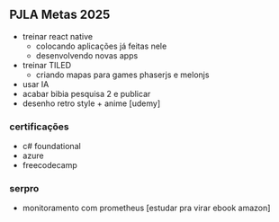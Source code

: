 ## PJLA Metas 2025

* treinar react native 
    - colocando aplicações já feitas nele
    - desenvolvendo novas apps
* treinar TILED
    - criando mapas para games phaserjs e melonjs
* usar IA
* acabar bibia pesquisa 2 e publicar
* desenho retro style + anime [udemy]

### certificações

* c# foundational
* azure 
* freecodecamp

### serpro

* monitoramento com prometheus [estudar pra virar ebook amazon]